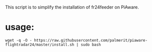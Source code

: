 This script is to simplify the installation of fr24feeder on PiAware.


# usage:
`wget -q -O - https://raw.githubusercontent.com/palmerit/piaware-flightradar24/master/install.sh | sudo bash`
